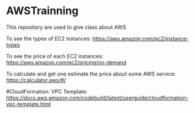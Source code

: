 # AWSTrainning
This repository are used to give class about AWS

To see the types of EC2 instances:
https://aws.amazon.com/ec2/instance-types

To see the price of each EC2 instances:
https://aws.amazon.com/ec2/pricing/on-demand

To calculate and get one estimate the price about some AWS service:
https://calculator.aws/#/


#CloudFormation:
VPC Template: https://docs.aws.amazon.com/codebuild/latest/userguide/cloudformation-vpc-template.html

